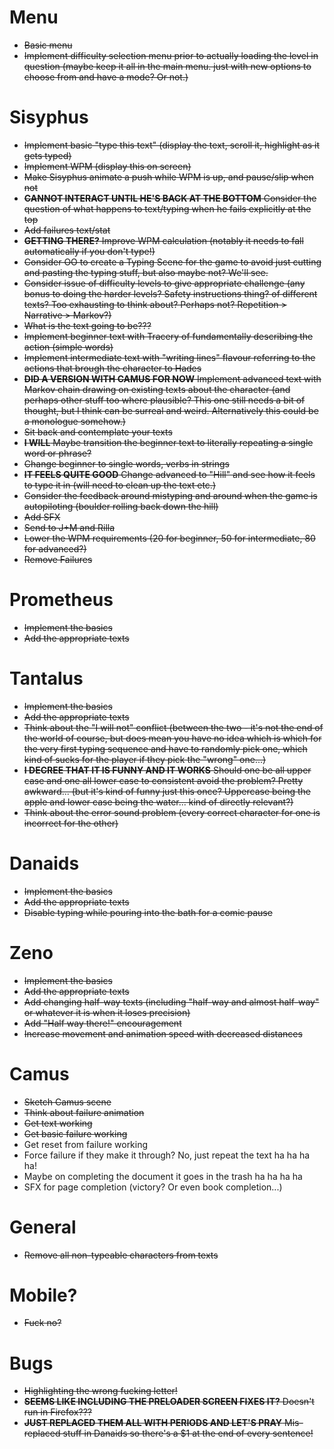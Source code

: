 # Menu

- ~~Basic menu~~
- ~~Implement difficulty selection menu prior to actually loading the level in question (maybe keep it all in the main menu. just with new options to choose from and have a mode? Or not.)~~

# Sisyphus

- ~~Implement basic "type this text" (display the text, scroll it, highlight as it gets typed)~~
- ~~Implement WPM (display this on screen)~~
- ~~Make Sisyphus animate a push while WPM is up, and pause/slip when not~~
- ~~__CANNOT INTERACT UNTIL HE'S BACK AT THE BOTTOM__ Consider the question of what happens to text/typing when he fails explicitly at the top~~
- ~~Add failures text/stat~~
- ~~__GETTING THERE?__ Improve WPM calculation (notably it needs to fall automatically if you don't type!)~~
- ~~Consider OO to create a Typing Scene for the game to avoid just cutting and pasting the typing stuff, but also maybe not? We'll see.~~
- ~~Consider issue of difficulty levels to give appropriate challenge (any bonus to doing the harder levels? Safety instructions thing? of different texts? Too exhausting to think about? Perhaps not? Repetition > Narrative > Markov?)~~
- ~~What is the text going to be???~~
- ~~Implement beginner text with Tracery of fundamentally describing the action (simple words)~~
- ~~Implement intermediate text with "writing lines" flavour referring to the actions that brough the character to Hades~~
- ~~__DID A VERSION WITH CAMUS FOR NOW__ Implement advanced text with Markov chain drawing on existing texts about the character (and perhaps other stuff too where plausible? This one still needs a bit of thought, but I think can be surreal and weird. Alternatively this could be a monologue somehow.)~~
- ~~Sit back and contemplate your texts~~
- ~~__I WILL__ Maybe transition the beginner text to literally repeating a single word or phrase?~~
- ~~Change beginner to single words, verbs in strings~~
- ~~__IT FEELS QUITE GOOD__ Change advanced to "Hill" and see how it feels to type it in (will need to clean up the text etc.)~~
- ~~Consider the feedback around mistyping and around when the game is autopiloting (boulder rolling back down the hill)~~
- ~~Add SFX~~
- ~~Send to J+M and Rilla~~
- ~~Lower the WPM requirements (20 for beginner, 50 for intermediate, 80 for advanced?)~~
- ~~Remove Failures~~

# Prometheus

- ~~Implement the basics~~
- ~~Add the appropriate texts~~

# Tantalus

- ~~Implement the basics~~
- ~~Add the appropriate texts~~
- ~~Think about the "I will not" conflict (between the two - it's not the end of the world of course, but does mean you have no idea which is which for the very first typing sequence and have to randomly pick one, which kind of sucks for the player if they pick the "wrong" one...)~~
- ~~__I DECREE THAT IT IS FUNNY AND IT WORKS__ Should one be all upper case and one all lower case to consistent avoid the problem? Pretty awkward... (but it's kind of funny just this once? Uppercase being the apple and lower case being the water... kind of directly relevant?)~~
- ~~Think about the error sound problem (every correct character for one is incorrect for the other)~~

# Danaids

- ~~Implement the basics~~
- ~~Add the appropriate texts~~
- ~~Disable typing while pouring into the bath for a comic pause~~

# Zeno

- ~~Implement the basics~~
- ~~Add the appropriate texts~~
- ~~Add changing half-way texts (including "half-way and almost half-way" or whatever it is when it loses precision)~~
- ~~Add "Half way there!" encouragement~~
- ~~Increase movement and animation speed with decreased distances~~

# Camus

- ~~Sketch Camus scene~~
- ~~Think about failure animation~~
- ~~Get text working~~
- ~~Get basic failure working~~
- Get reset from failure working
- Force failure if they make it through? No, just repeat the text ha ha ha ha!
- Maybe on completing the document it goes in the trash ha ha ha ha
- SFX for page completion (victory? Or even book completion...)

# General

- ~~Remove all non-typeable characters from texts~~

# Mobile?

- ~~Fuck no?~~

# Bugs

- ~~Highlighting the wrong fucking letter!~~
- ~~__SEEMS LIKE INCLUDING THE PRELOADER SCREEN FIXES IT?__ Doesn't run in Firefox???~~
- ~~__JUST REPLACED THEM ALL WITH PERIODS AND LET'S PRAY__ Mis-replaced stuff in Danaids so there's a $1 at the end of every sentence!~~

